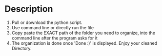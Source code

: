 # Description

1. Pull or download the python script.
2. Use command line or directly run the file
3. Copy paste the EXACT path of the folder you need to organize, into the command line after
the program asks for it
4. The organization is done once 'Done :)' is displayed. Enjoy your cleaned Directory.
